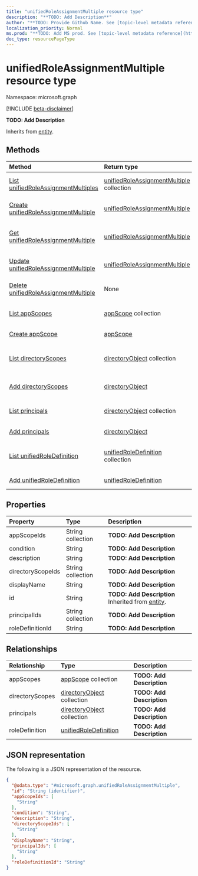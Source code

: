 ```yaml
---
title: "unifiedRoleAssignmentMultiple resource type"
description: "**TODO: Add Description**"
author: "**TODO: Provide Github Name. See [topic-level metadata reference](https://msgo.azurewebsites.net/add/document/guidelines/metadata.html#topic-level-metadata)**"
localization_priority: Normal
ms.prod: "**TODO: Add MS prod. See [topic-level metadata reference](https://msgo.azurewebsites.net/add/document/guidelines/metadata.html#topic-level-metadata)**"
doc_type: resourcePageType
---
```


# unifiedRoleAssignmentMultiple resource type

Namespace: microsoft.graph

[!INCLUDE [beta-disclaimer](../../includes/beta-disclaimer.md)]

**TODO: Add Description**


Inherits from [entity](../resources/entity.md).

## Methods
|Method|Return type|Description|
|:---|:---|:---|
|[List unifiedRoleAssignmentMultiples](../api/unifiedroleassignmentmultiple-list.md)|[unifiedRoleAssignmentMultiple](../resources/unifiedroleassignmentmultiple.md) collection|Get a list of the [unifiedRoleAssignmentMultiple](../resources/unifiedroleassignmentmultiple.md) objects and their properties.|
|[Create unifiedRoleAssignmentMultiple](../api/unifiedroleassignmentmultiple-create.md)|[unifiedRoleAssignmentMultiple](../resources/unifiedroleassignmentmultiple.md)|Create a new [unifiedRoleAssignmentMultiple](../resources/unifiedroleassignmentmultiple.md) object.|
|[Get unifiedRoleAssignmentMultiple](../api/unifiedroleassignmentmultiple-get.md)|[unifiedRoleAssignmentMultiple](../resources/unifiedroleassignmentmultiple.md)|Read the properties and relationships of an [unifiedRoleAssignmentMultiple](../resources/unifiedroleassignmentmultiple.md) object.|
|[Update unifiedRoleAssignmentMultiple](../api/unifiedroleassignmentmultiple-update.md)|[unifiedRoleAssignmentMultiple](../resources/unifiedroleassignmentmultiple.md)|Update the properties of an [unifiedRoleAssignmentMultiple](../resources/unifiedroleassignmentmultiple.md) object.|
|[Delete unifiedRoleAssignmentMultiple](../api/unifiedroleassignmentmultiple-delete.md)|None|Deletes an [unifiedRoleAssignmentMultiple](../resources/unifiedroleassignmentmultiple.md) object.|
|[List appScopes](../api/unifiedroleassignmentmultiple-list-appscopes.md)|[appScope](../resources/appscope.md) collection|Get the appScope resources from the appScopes navigation property.|
|[Create appScope](../api/unifiedroleassignmentmultiple-post-appscopes.md)|[appScope](../resources/appscope.md)|Create a new appScope object.|
|[List directoryScopes](../api/unifiedroleassignmentmultiple-list-directoryscopes.md)|[directoryObject](../resources/directoryobject.md) collection|Get the directoryObject resources from the directoryScopes navigation property.|
|[Add directoryScopes](../api/unifiedroleassignmentmultiple-post-directoryscopes.md)|[directoryObject](../resources/directoryobject.md)|Add directoryScopes by posting to the directoryScopes collection.|
|[List principals](../api/unifiedroleassignmentmultiple-list-principals.md)|[directoryObject](../resources/directoryobject.md) collection|Get the directoryObject resources from the principals navigation property.|
|[Add principals](../api/unifiedroleassignmentmultiple-post-principals.md)|[directoryObject](../resources/directoryobject.md)|Add principals by posting to the principals collection.|
|[List unifiedRoleDefinition](../api/unifiedroleassignmentmultiple-list-roledefinition.md)|[unifiedRoleDefinition](../resources/unifiedroledefinition.md) collection|Get the unifiedRoleDefinition resources from the roleDefinition navigation property.|
|[Add unifiedRoleDefinition](../api/unifiedroleassignmentmultiple-post-roledefinition.md)|[unifiedRoleDefinition](../resources/unifiedroledefinition.md)|Add roleDefinition by posting to the roleDefinition collection.|

## Properties
|Property|Type|Description|
|:---|:---|:---|
|appScopeIds|String collection|**TODO: Add Description**|
|condition|String|**TODO: Add Description**|
|description|String|**TODO: Add Description**|
|directoryScopeIds|String collection|**TODO: Add Description**|
|displayName|String|**TODO: Add Description**|
|id|String|**TODO: Add Description** Inherited from [entity](../resources/entity.md).|
|principalIds|String collection|**TODO: Add Description**|
|roleDefinitionId|String|**TODO: Add Description**|

## Relationships
|Relationship|Type|Description|
|:---|:---|:---|
|appScopes|[appScope](../resources/appscope.md) collection|**TODO: Add Description**|
|directoryScopes|[directoryObject](../resources/directoryobject.md) collection|**TODO: Add Description**|
|principals|[directoryObject](../resources/directoryobject.md) collection|**TODO: Add Description**|
|roleDefinition|[unifiedRoleDefinition](../resources/unifiedroledefinition.md)|**TODO: Add Description**|

## JSON representation
The following is a JSON representation of the resource.
<!-- {
  "blockType": "resource",
  "keyProperty": "id",
  "@odata.type": "microsoft.graph.unifiedRoleAssignmentMultiple",
  "baseType": "microsoft.graph.entity",
  "openType": false
}
-->
``` json
{
  "@odata.type": "#microsoft.graph.unifiedRoleAssignmentMultiple",
  "id": "String (identifier)",
  "appScopeIds": [
    "String"
  ],
  "condition": "String",
  "description": "String",
  "directoryScopeIds": [
    "String"
  ],
  "displayName": "String",
  "principalIds": [
    "String"
  ],
  "roleDefinitionId": "String"
}
```


